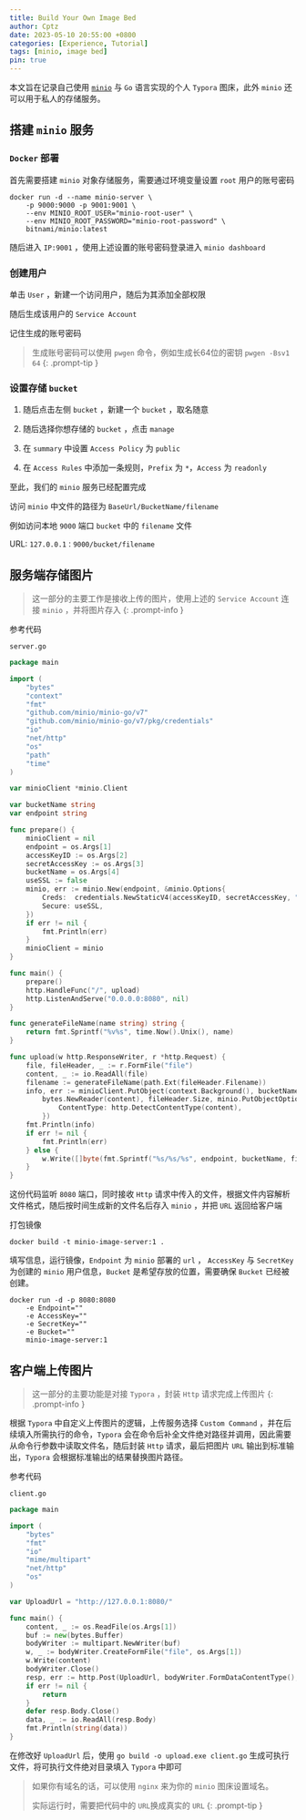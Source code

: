 ```yaml
---
title: Build Your Own Image Bed
author: Cptz
date: 2023-05-10 20:55:00 +0800
categories: [Experience, Tutorial]
tags: [minio, image bed]
pin: true
---
```



本文旨在记录自己使用 [`minio`](https://www.minio.org.cn/) 与 `Go` 语言实现的个人 `Typora` 图床，此外 `minio` 还可以用于私人的存储服务。

## 搭建 `minio` 服务

### `Docker` 部署

首先需要搭建 `minio` 对象存储服务，需要通过环境变量设置 `root` 用户的账号密码

```console
docker run -d --name minio-server \
    -p 9000:9000 -p 9001:9001 \
    --env MINIO_ROOT_USER="minio-root-user" \
    --env MINIO_ROOT_PASSWORD="minio-root-password" \  
    bitnami/minio:latest
```

随后进入 `IP:9001` ，使用上述设置的账号密码登录进入 `minio dashboard` 

### 创建用户

单击 `User` ，新建一个访问用户，随后为其添加全部权限

随后生成该用户的 `Service Account`

记住生成的账号密码

> 生成账号密码可以使用 `pwgen` 命令，例如生成长64位的密钥 `pwgen -Bsv1 64`
{: .prompt-tip }

### 设置存储 `bucket`

1. 随后点击左侧 `bucket` ，新建一个 `bucket` ，取名随意

2. 随后选择你想存储的 `bucket` ，点击 `manage`

3. 在 `summary` 中设置 `Access Policy` 为 `public`

4. 在 `Access Rules` 中添加一条规则，`Prefix` 为 `*`，`Access` 为 `readonly`



至此，我们的 `minio` 服务已经配置完成

访问 `minio` 中文件的路径为 `BaseUrl/BucketName/filename`

例如访问本地 `9000` 端口 `bucket` 中的 `filename` 文件

URL: `127.0.0.1：9000/bucket/filename`

## 服务端存储图片

> 这一部分的主要工作是接收上传的图片，使用上述的 `Service Account` 连接 `minio` ，并将图片存入
{: .prompt-info }

参考代码

`server.go`

```go
package main

import (
	"bytes"
	"context"
	"fmt"
	"github.com/minio/minio-go/v7"
	"github.com/minio/minio-go/v7/pkg/credentials"
	"io"
	"net/http"
	"os"
	"path"
	"time"
)

var minioClient *minio.Client

var bucketName string
var endpoint string

func prepare() {
	minioClient = nil
	endpoint = os.Args[1]
	accessKeyID := os.Args[2]
	secretAccessKey := os.Args[3]
	bucketName = os.Args[4]
	useSSL := false
	minio, err := minio.New(endpoint, &minio.Options{
		Creds:  credentials.NewStaticV4(accessKeyID, secretAccessKey, ""),
		Secure: useSSL,
	})
	if err != nil {
		fmt.Println(err)
	}
	minioClient = minio
}

func main() {
	prepare()
	http.HandleFunc("/", upload)
	http.ListenAndServe("0.0.0.0:8080", nil)
}

func generateFileName(name string) string {
	return fmt.Sprintf("%v%s", time.Now().Unix(), name)
}

func upload(w http.ResponseWriter, r *http.Request) {
	file, fileHeader, _ := r.FormFile("file")
	content, _ := io.ReadAll(file)
	filename := generateFileName(path.Ext(fileHeader.Filename))
	info, err := minioClient.PutObject(context.Background(), bucketName, filename,
		bytes.NewReader(content), fileHeader.Size, minio.PutObjectOptions{
			ContentType: http.DetectContentType(content),
		})
	fmt.Println(info)
	if err != nil {
		fmt.Println(err)
	} else {
		w.Write([]byte(fmt.Sprintf("%s/%s/%s", endpoint, bucketName, filename)))
	}
}

```

这份代码监听 `8080` 端口，同时接收 `Http` 请求中传入的文件，根据文件内容解析文件格式，随后按时间生成新的文件名后存入 `minio` ，并把 `URL` 返回给客户端

打包镜像

```console
docker build -t minio-image-server:1 .
```

填写信息，运行镜像，`Endpoint` 为 `minio` 部署的 `url` ， `AccessKey` 与 `SecretKey` 为创建的 `minio` 用户信息，`Bucket` 是希望存放的位置，需要确保 `Bucket` 已经被创建。

```console
docker run -d -p 8080:8080 
    -e Endpoint="" 
    -e AccessKey="" 
    -e SecretKey="" 
    -e Bucket="" 
    minio-image-server:1
```

## 客户端上传图片

> 这一部分的主要功能是对接 `Typora` ，封装 `Http` 请求完成上传图片
{: .prompt-info }

根据 `Typora` 中自定义上传图片的逻辑，上传服务选择 `Custom Command` ，并在后续填入所需执行的命令，`Typora` 会在命令后补全文件绝对路径并调用，因此需要从命令行参数中读取文件名，随后封装 `Http` 请求，最后把图片 `URL` 输出到标准输出，`Typora` 会根据标准输出的结果替换图片路径。

参考代码

`client.go`

```go
package main

import (
	"bytes"
	"fmt"
	"io"
	"mime/multipart"
	"net/http"
	"os"
)

var UploadUrl = "http://127.0.0.1:8080/"

func main() {
	content, _ := os.ReadFile(os.Args[1])
	buf := new(bytes.Buffer)
	bodyWriter := multipart.NewWriter(buf)
	w, _ := bodyWriter.CreateFormFile("file", os.Args[1])
	w.Write(content)
	bodyWriter.Close()
	resp, err := http.Post(UploadUrl, bodyWriter.FormDataContentType(), buf)
	if err != nil {
		return
	}
	defer resp.Body.Close()
	data, _ := io.ReadAll(resp.Body)
	fmt.Println(string(data))
}

```

在修改好 `UploadUrl` 后，使用 `go build -o upload.exe client.go` 生成可执行文件，将可执行文件绝对目录填入 `Typora` 中即可

> 如果你有域名的话，可以使用 `nginx` 来为你的 `minio` 图床设置域名。
>
> 实际运行时，需要把代码中的 `URL`换成真实的 `URL`
{: .prompt-tip }

